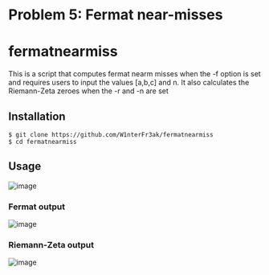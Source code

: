 # Problem 5: Fermat near-misses 
# fermatnearmiss
This is a script that computes fermat nearm misses when the -f option is set and requires users to input
the values [a,b,c] and n. It also calculates the Riemann-Zeta zeroes when the -r  and -n are set

## Installation 
```
$ git clone https://github.com/W1nterFr3ak/fermatnearmiss
$ cd fermatnearmiss
```
## Usage
![image](https://user-images.githubusercontent.com/55146805/148635319-a56bf30e-5e05-4a22-8b07-c8072c08bf9d.png)

### Fermat output
![image](https://user-images.githubusercontent.com/55146805/148635409-2787832f-def3-436a-9ea4-6cd5482f9320.png)

### Riemann-Zeta output
![image](https://user-images.githubusercontent.com/55146805/148635462-6d33e46f-1e2f-46d4-99ec-da37889ccf32.png)
